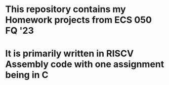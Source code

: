 # This repository contains my Homework projects from ECS 050 FQ '23
# It is primarily written in RISCV Assembly code with one assignment being in C
